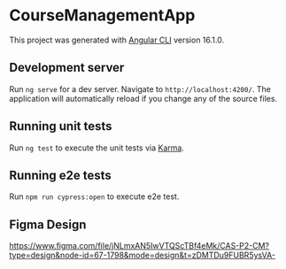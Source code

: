 # CourseManagementApp

This project was generated with [Angular CLI](https://github.com/angular/angular-cli) version 16.1.0.

## Development server

Run `ng serve` for a dev server. Navigate to `http://localhost:4200/`. The application will automatically reload if you change any of the source files.


## Running unit tests

Run `ng test` to execute the unit tests via [Karma](https://karma-runner.github.io).

## Running e2e tests

Run `npm run cypress:open` to execute e2e test.

## Figma Design
https://www.figma.com/file/jNLmxAN5IwVTQScTBf4eMk/CAS-P2-CM?type=design&node-id=67-1798&mode=design&t=zDMTDu9FUBR5ysVA-


